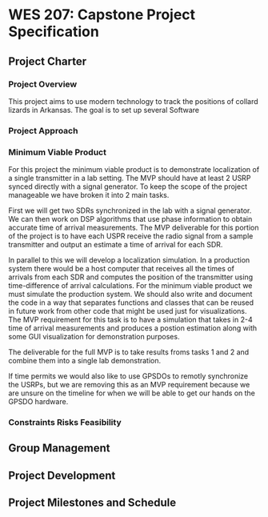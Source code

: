# WES 207: Capstone Project Specification

## Project Charter

### Project Overview

This project aims to use modern technology to track the positions of collard lizards in Arkansas. The goal is to set up several Software

### Project Approach

### Minimum Viable Product

For this project the minimum viable product is to demonstrate localization of a single transmitter in a lab setting. The MVP should have at least 2 USRP synced directly with a signal generator. To keep the scope of the project manageable we have broken it into 2 main tasks. 

First we will get two SDRs synchronized in the lab with a signal generator. We can then work on DSP algorithms that use phase information to obtain accurate time of arrival measurements. The MVP deliverable for this portion of the project is to have each USPR receive the radio signal from a sample transmitter and output an estimate a time of arrival for each SDR. 

In parallel to this we will develop a localization simulation. In a production system there would be a host computer that receives all the times of arrivals from each SDR and computes the position of the transmitter using time-difference of arrival calculations. For the minimum viable product we must simulate the production system. We should also write and document the code in a way that separates functions and classes that can be reused in future work from other code that might be used just for visualizations. The MVP requirement for this task is to have a simulation that takes in 2-4 time of arrival measurements and produces a postion estimation along with some GUI visualization for demonstration purposes.  

The deliverable for the full MVP is to take results froms tasks 1 and 2 and combine them into a single lab demonstration.  

If time permits we would also like to use GPSDOs to remotly synchronize the USRPs, but we are removing this as an MVP requirement because we are unsure on the timeline for when we will be able to get our hands on the GPSDO hardware. 

### Constraints Risks Feasibility


## Group Management


## Project Development


## Project Milestones and Schedule

